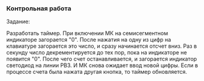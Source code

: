 ### Контрольная работа

Задание:

Разработать таймер. При включении МК на семисегментном индикаторе загорается "0". После нажатия на одну из цифр на клавиатуре загорается это число, и сразу начинается отсчет вниз. Раз в секунду число декрементируется до тех пор, пока на индикаторе не появится "0". После чего счет останавливается, и загорается индикатор светодиод на линии РВ3. И МК снова ожидает ввод новой цифры. Если в процессе счета была нажата другая кнопка, то таймер обновляется.